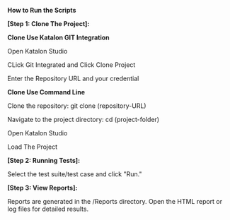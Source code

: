 **How to Run the Scripts**

**[Step 1: Clone The Project]:**

**Clone Use Katalon GIT Integration**

Open Katalon Studio

CLick Git Integrated and Click Clone Project

Enter the Repository URL and your credential

**Clone Use Command Line**

Clone the repository:
git clone (repository-URL)

Navigate to the project directory:
cd (project-folder)

Open Katalon Studio

Load The Project

**[Step 2: Running Tests]:**

Select the test suite/test case and click "Run."

**[Step 3: View Reports]:**

Reports are generated in the /Reports directory.
Open the HTML report or log files for detailed results.
